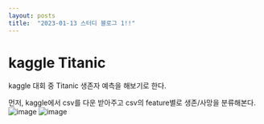 ```yaml
---
layout: posts
title:  "2023-01-13 스터디 블로그 1!!"
---
```


# kaggle Titanic

kaggle 대회 중 Titanic 생존자 예측을 해보기로 한다.

먼저, kaggle에서 csv를 다운 받아주고 csv의 feature별로 생존/사망을 분류해본다.
![image](https://user-images.githubusercontent.com/122075306/212257185-62103d00-c241-421c-9085-5d4f980ffcef.png)
![image](https://user-images.githubusercontent.com/122075306/212257526-7f9d2e08-3254-43d8-9f5d-6d597d1bd661.png)


